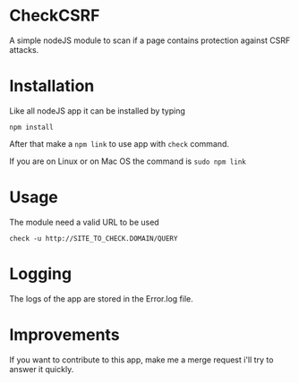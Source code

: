# CheckCSRF
A simple nodeJS module to scan if a page contains protection against CSRF attacks.

# Installation
Like all nodeJS app it can be installed by typing
```
npm install
```

After that make a ``` npm link ``` to use app with ```check``` command.

If you are on Linux or on Mac OS the command is ``` sudo npm link ``` 

# Usage
The module need a valid URL to be used
```
check -u http://SITE_TO_CHECK.DOMAIN/QUERY
```
 
# Logging

The logs of the app are stored in the Error.log file.

# Improvements

If you want to contribute to this app, make me a merge request i'll try to answer it quickly.
